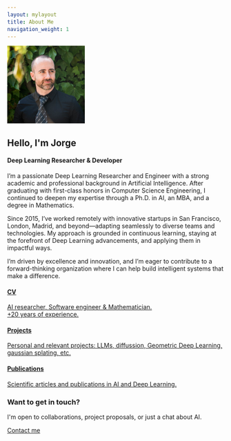 ```yaml
---
layout: mylayout
title: About Me
navigation_weight: 1
---
```


<div class="hero-section hero-section-about">
  <div class="hero-section-inner with-image">
    <div>
    <img src="/assets/me2021.jpg" width="180" alt="Jorge's photo"/>
    <h2>Hello, I'm Jorge</h2>
    <h4>Deep Learning Researcher & Developer</h4>
    <p>I’m a passionate Deep Learning Researcher and Engineer with a strong academic and professional background in Artificial Intelligence. After graduating with first-class honors in Computer Science Engineering, I continued to deepen my expertise through a Ph.D. in AI, an MBA, and a degree in Mathematics.</p>
    <p>Since 2015, I’ve worked remotely with innovative startups in San Francisco, London, Madrid, and beyond—adapting seamlessly to diverse teams and technologies. My approach is grounded in continuous learning, staying at the forefront of Deep Learning advancements, and applying them in impactful ways.</p>
    <p>I’m driven by excellence and innovation, and I’m eager to contribute to a forward-thinking organization where I can help build intelligent systems that make a difference.</p>
  </div>
  </div>
</div>

<div class="main-sections">
  <a class="section-card section-link background-cv" href="/cv.html">
    <div class="section-card-overlay"></div>
    <h4>CV</h4>
    <p>AI researcher, Software engineer & Mathematician.<br>+20 years of experience.</p>
  </a>
  <a class="section-card section-link background-projects" href="/projects.html">
    <div class="section-card-overlay"></div>
    <h4>Projects</h4>
    <p>Personal and relevant projects: LLMs, diffussion, Geometric Deep Learning, gaussian splating, etc.</p>
  </a>
  <a class="section-card section-link background-pubs" href="/publications.html">
    <div class="section-card-overlay"></div>
    <h4>Publications</h4>
    <p>Scientific articles and publications in AI and Deep Learning.</p>
  </a>
</div>

<div class="cta-contact">
  <div class="cta-contact-inner">
    <h3>Want to get in touch?</h3>
    <p>I'm open to collaborations, project proposals, or just a chat about AI.</p>
    <a href="/contact.html" class="button">Contact me</a>
  </div>
</div>